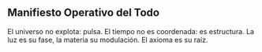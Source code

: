 ## Manifiesto Operativo del Todo
El universo no explota: pulsa. El tiempo no es coordenada: es estructura. La luz es su fase, la materia su modulación. El axioma es su raíz.